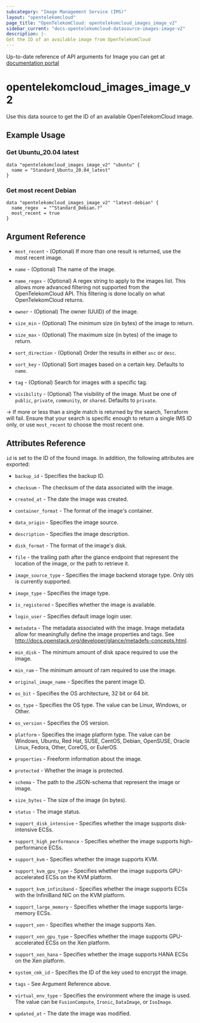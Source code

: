 ```yaml
---
subcategory: "Image Management Service (IMS)"
layout: "opentelekomcloud"
page_title: "OpenTelekomCloud: opentelekomcloud_images_image_v2"
sidebar_current: "docs-opentelekomcloud-datasource-images-image-v2"
description: |-
Get the ID of an available image from OpenTelekomCloud
---
```


Up-to-date reference of API arguments for Image you can get at
[documentation portal](https://docs.otc.t-systems.com/image-management-service/api-ref/native_openstack_apis/image_native_openstack_apis/querying_images_native_openstack_api.html#en-us-topic-0060804959)

# opentelekomcloud_images_image_v2

Use this data source to get the ID of an available OpenTelekomCloud image.

## Example Usage

### Get Ubuntu_20.04 latest

```hcl
data "opentelekomcloud_images_image_v2" "ubuntu" {
  name = "Standard_Ubuntu_20.04_latest"
}
```

### Get most recent Debian

```hcl
data "opentelekomcloud_images_image_v2" "latest-debian" {
  name_regex  = "^Standard_Debian.?"
  most_recent = true
}
```

## Argument Reference

* `most_recent` - (Optional) If more than one result is returned, use the most recent image.

* `name` - (Optional) The name of the image.

* `name_regex` - (Optional) A regex string to apply to the images list.
  This allows more advanced filtering not supported from the OpenTelekomCloud API.
  This filtering is done locally on what OpenTelekomCloud returns.

* `owner` - (Optional) The owner (UUID) of the image.

* `size_min` - (Optional) The minimum size (in bytes) of the image to return.

* `size_max` - (Optional) The maximum size (in bytes) of the image to return.

* `sort_direction` - (Optional) Order the results in either `asc` or `desc`.

* `sort_key` - (Optional) Sort images based on a certain key. Defaults to `name`.

* `tag` - (Optional) Search for images with a specific tag.

* `visibility` - (Optional) The visibility of the image. Must be one of
   `public`, `private`, `community`, or `shared`. Defaults to `private`.

-> If more or less than a single match is returned by the search, Terraform will fail.
Ensure that your search is specific enough to return a single IMS ID only, or use `most_recent`
to choose the most recent one.

## Attributes Reference

`id` is set to the ID of the found image. In addition, the following attributes are exported:

* `backup_id` - Specifies the backup ID.

* `checksum` - The checksum of the data associated with the image.

* `created_at` - The date the image was created.

* `container_format` - The format of the image's container.

* `data_origin` - Specifies the image source.

* `description` - Specifies the image description.

* `disk_format` - The format of the image's disk.

* `file` - the trailing path after the glance endpoint that represent the
  location of the image, or the path to retrieve it.

* `image_source_type` - Specifies the image backend storage type. Only `UDS` is currently supported.

* `image_type` - Specifies the image type.

* `is_registered` - Specifies whether the image is available.

* `login_user` - Specifies default image login user.

* `metadata` - The metadata associated with the image.
  Image metadata allow for meaningfully define the image properties
  and tags. See http://docs.openstack.org/developer/glance/metadefs-concepts.html.

* `min_disk` - The minimum amount of disk space required to use the image.

* `min_ram` - The minimum amount of ram required to use the image.

* `original_image_name` - Specifies the parent image ID.

* `os_bit` - Specifies the OS architecture, 32 bit or 64 bit.

* `os_type` - Specifies the OS type. The value can be Linux, Windows, or Other.

* `os_version` - Specifies the OS version.

* `platform` - Specifies the image platform type. The value can be Windows, Ubuntu, Red Hat, SUSE, CentOS,
  Debian, OpenSUSE, Oracle Linux, Fedora, Other, CoreOS, or EulerOS.

* `properties` - Freeform information about the image.

* `protected` - Whether the image is protected.

* `schema` - The path to the JSON-schema that represent the image or image.

* `size_bytes` - The size of the image (in bytes).

* `status` - The image status.

* `support_disk_intensive` - Specifies whether the image supports disk-intensive ECSs.

* `support_high_performance` - Specifies whether the image supports high-performance ECSs.

* `support_kvm` - Specifies whether the image supports KVM.

* `support_kvm_gpu_type` - Specifies whether the image supports GPU-accelerated ECSs on the KVM platform.

* `support_kvm_infiniband` - Specifies whether the image supports ECSs with the InfiniBand NIC on the KVM platform.

* `support_large_memory` - Specifies whether the image supports large-memory ECSs.

* `support_xen` - Specifies whether the image supports Xen.

* `support_xen_gpu_type` - Specifies whether the image supports GPU-accelerated ECSs on the Xen platform.

* `support_xen_hana` - Specifies whether the image supports HANA ECSs on the Xen platform.

* `system_cmk_id` - Specifies the ID of the key used to encrypt the image.

* `tags` - See Argument Reference above.

* `virtual_env_type` - Specifies the environment where the image is used.
  The value can be `FusionCompute`, `Ironic`, `DataImage`, or `IsoImage`.

* `updated_at` - The date the image was modified.
